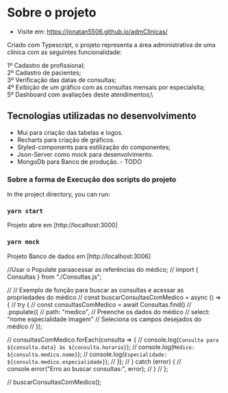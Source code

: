 # Sobre o projeto

* Visite em: <https://jonatan5506.github.io/admClinicas/>

Criado com Typescript, o projeto representa a área administrativa de uma clínica com as seguintes funcionalidade:

1º Cadastro de profissional;\
2º Cadastro de pacientes;\
3º Verificação das datas de consultas;\
4º Exibição de um gráfico com as consultas mensais por especialsita;\
5º Dashboard com avaliações deste atendimentos;\

## Tecnologias utilizadas no desenvolvimento

* Mui para criação das tabelas e logos.
* Recharts para criação de gráficos.
* Styled-components para estilização do componentes;
* Json-Server como mock para desenvolvimento.
* MongoDb para Banco de produção. - TODO

### Sobre a forma de Execução dos scripts do projeto

In the project directory, you can run:

### `yarn start`

Projeto abre em [http://localhost:3000]

### `yarn mock`

Projeto Banco de dados em [http://localhost:3006]


//Usar o Populate paraacessar as referências do médico;
// import { Consultas } from "./Consultas.js";

// // Exemplo de função para buscar as consultas e acessar as propriedades do médico
// const buscarConsultasComMedico = async () => {
//   try {
//     const consultasComMedico = await Consultas.find()
//       .populate({
//         path: "medico",  // Preenche os dados do médico
//         select: "nome especialidade imagem"  // Seleciona os campos desejados do médico
//       });

//     consultasComMedico.forEach(consulta => {
//       console.log(`Consulta para ${consulta.data} às ${consulta.horario}`);
//       console.log(`Médico: ${consulta.medico.nome}`);
//       console.log(`Especialidade: ${consulta.medico.especialidade}`);
//     });
//   } catch (error) {
//     console.error("Erro ao buscar consultas:", error);
//   }
// };

// buscarConsultasComMedico();